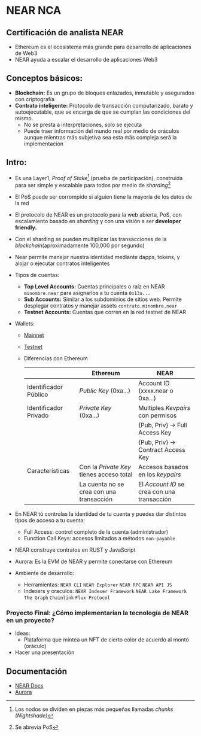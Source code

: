 # NEAR NCA

## Certificación de analista NEAR

-   Ethereum es el ecosistema más grande para desarrollo de aplicaciones de Web3
-   NEAR ayuda a escalar el desarrollo de aplicaciones Web3

## Conceptos básicos:

-   **Blockchain:** Es un grupo de bloques enlazados, inmutable y asegurados con criptografía
-   **Contrato inteligente:** Protocolo de transacción computarizado, barato y autoejecutable, que se encarga de que se cumplan las condiciones del mismo.
    -   No se presta a interpretaciones, solo se ejecuta
    -   Puede traer información del mundo real por medio de oráculos aunque mientras más subjetiva sea esta más compleja será la implementación

## Intro:

-   Es una Layer1, _Proof of Stake_[^2] (prueba de participación), construida para ser simple y escalable para todos por medio de _sharding_[^1]
-   El PoS puede ser corrompido si alguien tiene la mayoría de los datos de la red
-   El protocolo de NEAR es un protocolo para la web abierta, PoS, con escalamiento basado en _sharding_ y con una visión a ser **developer friendly.**
-   Con el sharding se pueden multiplicar las transacciones de la _blockchain_(aproximadamente 100,000 por segundo)
-   Near permite manejar nuestra identidad mediante dapps, tokens, y alojar o ejecutar contratos inteligentes
-   Tipos de cuentas:
    -   **Top Level Accounts:** Cuentas principales o raíz en NEAR `minombre.near` para asignarlos a tu cuenta `0x13a...`
    -   **Sub Accounts:** Similar a los subdominios de sitios web. Permite desplegar contratos y manejar assets `contrato.minombre.near`
    -   **Testnet Accounts:** Cuentas que corren en la red testnet de NEAR
-   Wallets:

    -   [Mainnet](https://wallet.near.org)
    -   [Testnet](https://wallet.testnet.near.org)
    -   Diferencias con Ethereum

        |                       | Ethereum                                 | NEAR                                        |
        | --------------------- | ---------------------------------------- | ------------------------------------------- |
        | Identificador Público | _Public Key_ (0xa...)                    | Account ID (xxxx.near o 0xa...)             |
        | Identificador Privado | _Private Key_ (0xa...)                   | Multiples _Kevpairs_ con permisos           |
        |                       |                                          | {Pub, Priv} -> Full Access Key              |
        |                       |                                          | {Pub, Priv} -> Contract Access Key          |
        | Características       | Con la _Private Key_ tienes acceso total | Accesos basados en los _keypairs_           |
        |                       | La cuenta no se crea con una transacción | El _Account ID_ se crea con una transacción |

-   En NEAR tú controlas la identidad de tu cuenta y puedes dar distintos tipos de acceso a tu cuenta:
    -   Full Access: control completo de la cuenta (administrador)
    -   Function Call Keys: accesos limitados a métodos `non-payable`
-   NEAR construye contratos en RUST y JavaScript
-   Aurora: Es la EVM de NEAR y permite conectarse con Ethereum
-   Ambiente de desarrollo:
    -   Herramientas: `NEAR CLI` `NEAR Explorer` `NEAR RPC` `NEAR API JS`
    -   Indexers y oraculos: `NEAR Indexer Framework` `NEAR Lake Framework` `The Graph` `Chainlink` `Flux Protocol`

### Proyecto Final: ¿Cómo implementarían la tecnología de NEAR en un proyecto?

-   Ideas:
    -   Plataforma que mintea un NFT de cierto color de acuerdo al monto (oráculo)
-   Hacer una presentación

## Documentación

-   [NEAR Docs](https://docs.near.org/)
-   [Aurora](https://doc.aurora.dev)

[^1]: Se abrevia PoS
[^2]: Los nodos se dividen en piezas más pequeñas llamadas _chunks (Nightshade)_
